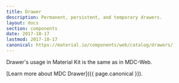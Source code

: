 ```yaml
---
title: Drawer
description: Permanent, persistent, and temporary drawers.
layout: docs
section: components
date: 2017-10-17
lastmod: 2017-10-17
canonical: https://material.io/components/web/catalog/drawers/
---
```


Drawer's usage in Material Kit is the same as in MDC-Web.

[Learn more about MDC Drawer]({{ page.canonical }}).
